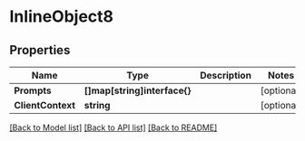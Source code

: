 # InlineObject8

## Properties

Name | Type | Description | Notes
------------ | ------------- | ------------- | -------------
**Prompts** | **[]map[string]interface{}** |  | [optional] 
**ClientContext** | **string** |  | [optional] 

[[Back to Model list]](../README.md#documentation-for-models) [[Back to API list]](../README.md#documentation-for-api-endpoints) [[Back to README]](../README.md)


